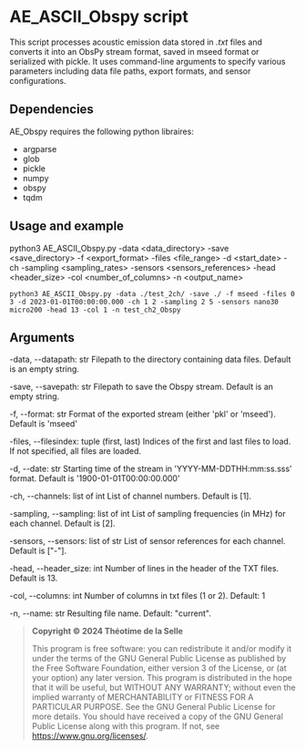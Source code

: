 
# AE_ASCII_Obspy script

This script processes acoustic emission data stored in _.txt_ files and converts it into an ObsPy stream format, saved in mseed format or serialized with pickle. It uses command-line arguments to specify various parameters including data file paths, export formats, and sensor configurations.

## Dependencies

AE_Obspy requires the following python libraires: 
- argparse
- glob
- pickle
- numpy
- obspy
- tqdm

## Usage and example

 python3 AE_ASCII_Obspy.py -data <data_directory> -save <save_directory> -f <export_format> -files <file_range> -d <start_date> -ch <channels> -sampling <sampling_rates> -sensors <sensors_references> -head <header_size> -col <number_of_columns> -n <output_name>
  
    python3 AE_ASCII_Obspy.py -data ./test_2ch/ -save ./ -f mseed -files 0 3 -d 2023-01-01T00:00:00.000 -ch 1 2 -sampling 2 5 -sensors nano30 micro200 -head 13 -col 1 -n test_ch2_Obspy

## Arguments
-data, --datapath: str
Filepath to the directory containing data files. Default is an empty string.

-save, --savepath: str
Filepath to save the Obspy stream. Default is an empty string.

-f, --format: str
Format of the exported stream (either 'pkl' or 'mseed'). Default is 'mseed'

-files, --filesindex: tuple (first, last)
Indices of the first and last files to load. If not specified, all files are loaded.

-d, --date: str
Starting time of the stream in 'YYYY-MM-DDTHH:mm:ss.sss' format. Default is '1900-01-01T00:00:00.000'

-ch, --channels: list of int
List of channel numbers. Default is [1].

-sampling, --sampling: list of int
List of sampling frequencies (in MHz) for each channel. Default is [2].

-sensors, --sensors: list of str
List of sensor references for each channel. Default is ["-"].

-head, --header_size: int
Number of lines in the header of the TXT files. Default is 13.

-col, --columns: int
Number of columns in txt files (1 or 2). Default: 1
  
-n, --name: str
Resulting file name. Default: "current".


> __Copyright ©️ 2024 Théotime de la Selle__
>
> This program is free software: you can redistribute it and/or modify
it under the terms of the GNU General Public License as published by
the Free Software Foundation, either version 3 of the License, or
(at your option) any later version.
> This program is distributed in the hope that it will be useful,
but WITHOUT ANY WARRANTY; without even the implied warranty of
MERCHANTABILITY or FITNESS FOR A PARTICULAR PURPOSE.  See the
GNU General Public License for more details.
> You should have received a copy of the GNU General Public License
along with this program. If not, see <https://www.gnu.org/licenses/>.
